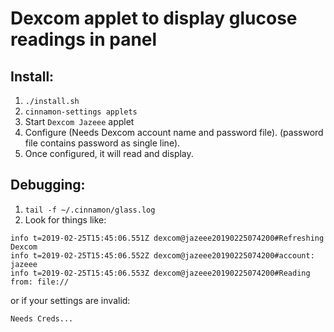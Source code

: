 # Dexcom applet to display glucose readings in panel

## Install:

1. `./install.sh`
2. `cinnamon-settings applets`
3. Start `Dexcom Jazeee` applet
4. Configure (Needs Dexcom account name and password file). (password file contains password as single line).
5. Once configured, it will read and display.

## Debugging:

1. `tail -f ~/.cinnamon/glass.log`
2. Look for things like:
```
info t=2019-02-25T15:45:06.551Z dexcom@jazeee20190225074200#Refreshing Dexcom
info t=2019-02-25T15:45:06.552Z dexcom@jazeee20190225074200#account: jazeee
info t=2019-02-25T15:45:06.553Z dexcom@jazeee20190225074200#Reading from: file://
```

or if your settings are invalid:

```
Needs Creds...
```
